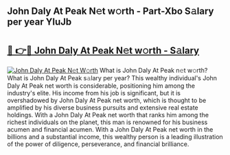 ## John Daly At Peak N𝚎t w𝚘rth - Part-Xbo S𝚊lary per year YIuJb

# <h2><a href="http://gc0f61.nevu.top/?p=John+Daly+At+Peak">🔗 👉🔴 John Daly At Peak N𝚎t w𝚘rth - S𝚊lary</a></h2>

[![John Daly At Peak N𝚎t W𝚘rth](https://i.imgur.com/Oavwk0R.jpeg)](http://gc0f61.nevu.top/?p=John+Daly+At+Peak)
What is John Daly At Peak n𝚎t w𝚘rth? What is John Daly At Peak s𝚊lary per year?
This wealthy individual's John Daly At Peak net worth is considerable, positioning him among the industry's elite. His income from his job is significant, but it is overshadowed by John Daly At Peak net worth, which is thought to be amplified by his diverse business pursuits and extensive real estate holdings. With a John Daly At Peak net worth that ranks him among the richest individuals on the planet, this man is renowned for his business acumen and financial acumen. With a John Daly At Peak net worth in the billions and a substantial income, this wealthy person is a leading illustration of the power of diligence, perseverance, and financial brilliance.
